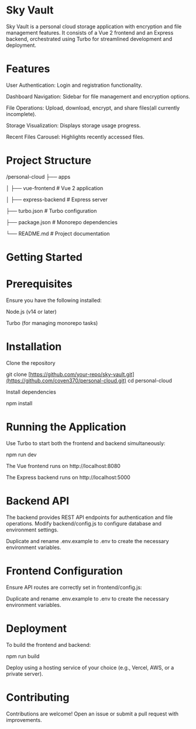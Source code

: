 # Sky Vault

Sky Vault is a personal cloud storage application with encryption and file management features. It consists of a Vue 2 frontend and an Express backend, orchestrated using Turbo for streamlined development and deployment.

# Features

User Authentication: Login and registration functionality.

Dashboard Navigation: Sidebar for file management and encryption options.

File Operations: Upload, download, encrypt, and share files(all currently incomplete).

Storage Visualization: Displays storage usage progress.

Recent Files Carousel: Highlights recently accessed files.

# Project Structure

/personal-cloud
├── apps

│   ├── vue-frontend  # Vue 2 application

│   ├── express-backend   # Express server

├── turbo.json    # Turbo configuration

├── package.json  # Monorepo dependencies

└── README.md     # Project documentation

# Getting Started

# Prerequisites

Ensure you have the following installed:

Node.js (v14 or later)

Turbo (for managing monorepo tasks)

# Installation

Clone the repository

git clone [https://github.com/your-repo/sky-vault.git](https://github.com/coven370/personal-cloud.git)
cd personal-cloud

Install dependencies

npm install

# Running the Application

Use Turbo to start both the frontend and backend simultaneously:

npm run dev

The Vue frontend runs on http://localhost:8080

The Express backend runs on http://localhost:5000

# Backend API

The backend provides REST API endpoints for authentication and file operations. Modify backend/config.js to configure database and environment settings.

Duplicate and rename .env.example to .env to create the necessary environment variables.

# Frontend Configuration

Ensure API routes are correctly set in frontend/config.js:

Duplicate and rename .env.example to .env to create the necessary environment variables.

# Deployment

To build the frontend and backend:

npm run build

Deploy using a hosting service of your choice (e.g., Vercel, AWS, or a private server).

# Contributing

Contributions are welcome! Open an issue or submit a pull request with improvements.
